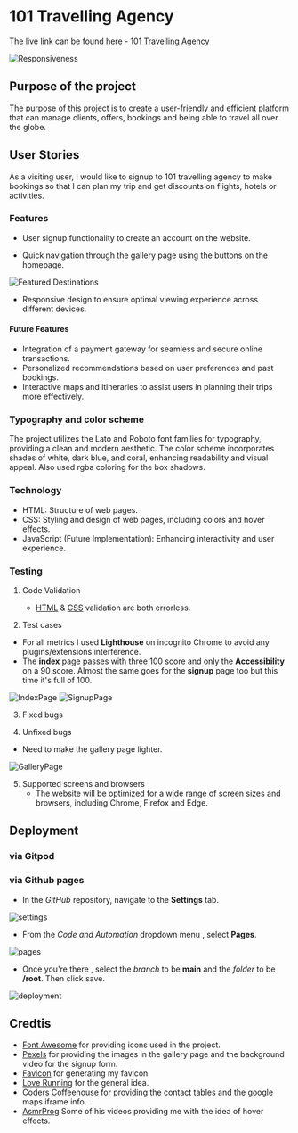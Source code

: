 # 101 Travelling Agency
The live link can be found here - [101 Travelling Agency](https://dimitris112.github.io/travel-agency-1st-official-project/)

![Responsiveness](validation/responsive.png)

## Purpose of the project
The purpose of this project is to create a user-friendly and efficient platform that can manage clients, offers, bookings and being able to travel all over the globe.

## User Stories
As a visiting user, I would like to signup to 101 travelling agency to make bookings so that I can plan my trip and get discounts on flights, hotels or activities.

### Features
- User signup functionality to create an account on the website.

- Quick navigation through the gallery page using the buttons on the homepage.

![Featured Destinations](validation/FeaturedDestinations.gif)

- Responsive design to ensure optimal viewing experience across different devices.

#### Future Features
- Integration of a payment gateway for seamless and secure online transactions.
- Personalized recommendations based on user preferences and past bookings.
- Interactive maps and itineraries to assist users in planning their trips more effectively.

### Typography and color scheme
The project utilizes the Lato and Roboto font families for typography, providing a clean and modern aesthetic. The color scheme incorporates shades of white, dark blue, and coral, enhancing readability and visual appeal. Also used rgba coloring for the box shadows.

### Technology
- HTML: Structure of web pages.
- CSS: Styling and design of web pages, including colors and hover effects.
- JavaScript (Future Implementation): Enhancing interactivity and user experience.

### Testing
1. Code Validation
    - [HTML](https://validator.w3.org/nu/?doc=https%3A%2F%2Fdimitris112.github.io%2Ftravel-agency-1st-official-project%2F) & [CSS](https://jigsaw.w3.org/css-validator/validator?uri=https%3A%2F%2Fdimitris112.github.io%2Ftravel-agency-1st-official-project%2F&profile=css3svg&usermedium=all&warning=1&vextwarning=&lang=en) validation are both errorless.

2. Test cases
- For all metrics I used **Lighthouse** on incognito Chrome to avoid any plugins/extensions interference.
 - The **index** page passes with three 100 score and only the **Accessibility** on a 90 score. Almost the same goes for the **signup** page too but this time it's full of 100.

![IndexPage](validation/index-metrics.png)      ![SignupPage](validation/signup-metrics.png)

3. Fixed bugs


4. Unfixed bugs
 - Need to make the gallery page lighter.

  ![GalleryPage](validation/gallery-metrics.png)


5. Supported screens and browsers
    * The website will be optimized for a wide range of screen sizes and browsers, including Chrome, Firefox and Edge.

## Deployment
### via Gitpod

### via Github pages
- In the *GitHub* repository, navigate to the **Settings** tab.

![settings](validation/settings.png)

- From the *Code and Automation* dropdown menu , select **Pages**.

![pages](validation/pages.png)

- Once you're there , select the *branch* to be **main** and the *folder* to be **/root**. Then 
click save.

![deployment](validation/deploy1.png)


## Credtis 

- [Font Awesome](https://fontawesome.com/) for providing icons used in the project.
- [Pexels](https://www.pexels.com/) for providing the images in the gallery page and the background video for the signup form.
- [Favicon](https://favicon.io/) for generating my favicon.
- [Love Running](https://github.com/Code-Institute-Solutions/love-running-v3/tree/main/8.1-testing-and-validation) for the general idea.
- [Coders Coffeehouse](https://learn.codeinstitute.net/courses/course-v1:CodeInstitute+LRR101+2021_T1/courseware/e014c29a2ac1464f9708fdedf557e533/fb53b5df2fbd47f183297ff8c93040c1/?child=first) for providing the contact tables and the google maps iframe info.
- [AsmrProg](https://www.youtube.com/@AsmrProg) Some of his videos providing me with the idea of hover effects. 